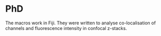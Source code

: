 # PhD
The macros work in Fiji.
They were written to analyse co-localisation of channels and fluorescence intensity in confocal z-stacks.
